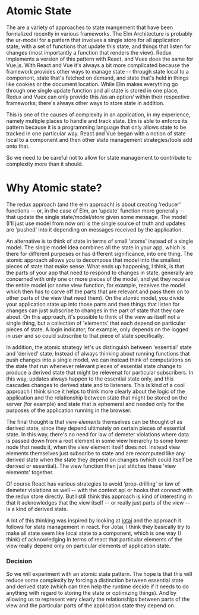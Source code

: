 # Atomic State

The are a variety of approaches to state mangement that have been formalized
recently in various frameworks. The Elm Architecture is probably the
ur-model for a pattern that involves a single store for all application
state, with a set of functions that update this state, and things that
listen for changes (most importantly a function that renders the view).
Redux implements a version of this pattern with React, and Vuex does the
same for Vue.js. With React and Vue it's always a bit more complicated
because the framework provides other ways to manage state -- through state
local to a component, state that's fetched on demand, and state that's held
in things like cookies or the document location. While Elm makes everything
go through one single update function and all state is stored in one place,
Redux and Vuex can only provide this /as an option/ within their
respective frameworks; there's always other ways to store state in addition.

This is one of the causes of complexity in an application, in my experience,
namely multiple places to handle and track state. Elm is able to enforce its
pattern because it is a programming language that only allows state to be
tracked in one particular way. React and Vue began with a notion of state
local to a component and then other state management strategies/tools add
onto that.

So we need to be careful not to allow for state management to contribute
to complexity more than it should.

# Why Atomic state?

The redux approach (and the elm approach) is about creating 'reducer' functions
-- or, in the case of Elm, an 'update' function more generally -- that update
the single state/model/store given some message. The model (I'll just use model
from now on) is the single source of truth and updates are 'pushed' into it
depending on messages received by the application.

An alternative is to think of state in terms of small 'atoms' instead of a single
model. The single model idea combines all the state in your app, which is there
for different purposes or has different significance, into one thing. The atomic
approach allows you to decompose that model into the smallest pieces of state that
make sense. What ends up happening, I think, is that the parts of your app that
need to respond to changes in state, generally are concerned with only one or
more pieces of the model, and yet they receive the entire model (or some view
function, for example, receives the model which then has to carve off the parts
that are relevant and pass them on to other parts of the view that need them).
On the atomic model, you divide your application state up into those parts and
then things that listen for changes can just subscribe to changes in the part
of state that they care about. On this approach, it's possible to think of the
view as itself not a single thing, but a collection of 'elements' that each depend
on particular pieces of state. A login indicator, for example, only depends on
the logged in user and so could subscribe to that piece of state specifically.

In addition, the atomic strategy let's us distinguish between 'essential' state
and 'derived' state. Instead of always thinking about running functions that push
changes into a single model, we can instead think of computations on the state
that run whenever relevant pieces of essential state change to produce a derived
state that might be relevenat for particular subscribers. In this way, updates
always happen to the essential state only, and this cascades changes to derived
state and to listeners. This is kind of a cool approach I think since it helps
to think more clearly about the logic of the application and the relationship
between state that might be stored on the server (for example) and state that
is ephemeral and needed only for the purposes of the application running in the
browser.

The final thought is that *view elements* themselves can be thought of as derived
state, since they depend ultimately on certain pieces of essential state. In this
way, there's no need for law of demeter violations where data is passed down from
a root element in some view hierarchy to some lower node that needs it, when the
view element itself does not. Instead view elements themselves just subscribe to
state and are recomputed like any derived state when the state they depend on
changes (which could itself be derived or essential). The view function then just
stitches these 'view elements' together.

Of course React has various strategies to avoid 'prop-drilling' or law of demeter
violations as well -- with the context api or hooks that connect with the redux
store directly. But I still think this approach is kind of interesting in that
it acknowledges that the view itself -- or really just parts of the view -- is
a kind of derived state.

A lot of this thinking was inspired by looking at [jotai](https://jotai.org) and
the approach it follows for state management in react. For Jotai, I think they
basically try to make all state seem like local state to a component, which is
one way (I think) of acknowledging in terms of react that particular elements of
the view really depend only on particular elements of application state.

### Decision

So we will experiment with an atomic state pattern. The hope is that this will
reduce some complexity by forcing a distinction between essential state and
derived state (which can then help the runtime decide if it needs to do anything
with regard to storing the state or optimizing things). And by allowing us to
represent very clearly the relationships between parts of the view and the
particular parts of the application state they depend on.